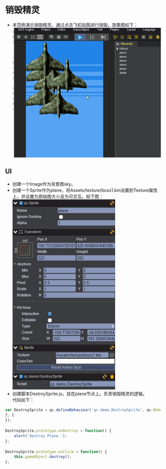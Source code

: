# 销毁精灵

* 本范例演示销毁精灵。通过点击飞机贴图进行销毁。效果图如下：<br>
![](images\UI.gif)

## UI

* 创建一个Image作为背景图sky。
* 创建一个Sprite作为plane，将Assets/texture/boss1.bin设置到Texture属性上，并设置为原始图大小且为可交互。如下图：<br>
![](images\plane.png)
* 创建脚本DestroySprite.js，挂在plane节点上。负责销毁精灵的逻辑。<br>
代码如下：<br>

```javascript
var DestroySprite = qc.defineBehaviour('qc.demo.DestroySprite', qc.Behaviour, function() {
}, {
});

DestroySprite.prototype.onDestroy = function() {
    alert('Destroy Plane.');
};

DestroySprite.prototype.onClick = function() {
    this.gameObject.destroy();
};
```